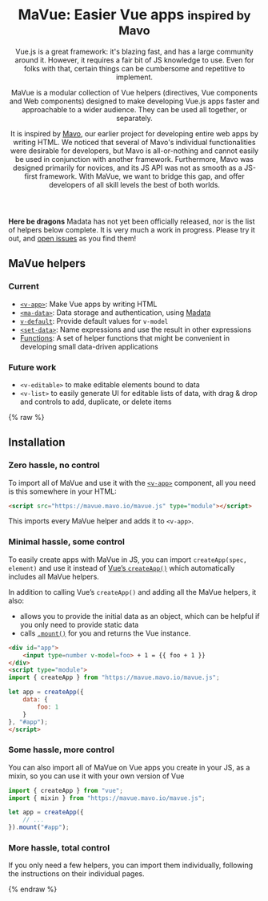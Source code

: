 <header>

<h1>MaVue: Easier Vue apps <small>inspired by Mavo</small></h1>

Vue.js is a great framework: it's blazing fast, and has a large community around it.
However, it requires a fair bit of JS knowledge to use.
Even for folks with that, certain things can be cumbersome and repetitive to implement.

MaVue is a modular collection of Vue helpers (directives, Vue components and Web components)
designed to make developing Vue.js apps
faster and approachable to a wider audience.
They can be used all together, or separately.

It is inspired by [Mavo](https://mavo.io), our earlier project for developing entire web apps by writing HTML.
We noticed that several of Mavo's individual functionalities were desirable for developers,
but Mavo is all-or-nothing and cannot easily be used in conjunction with another framework.
Furthermore, Mavo was designed primarily for novices, and its JS API was not as smooth as a JS-first framework.
With MaVue, we want to bridge this gap, and offer developers of all skill levels the best of both worlds.

</header>

<main>

<div class="warning">

**Here be dragons** Madata has not yet been officially released,
nor is the list of helpers below complete.
It is very much a work in progress.
Please try it out, and [open issues](https://github.com/mavoweb/mavue/issues?q=is%3Aissue+is%3Aopen+sort%3Aupdated-desc) as you find them!

</div>

## MaVue helpers

### Current

- [`<v-app>`](./v-app/): Make Vue apps by writing HTML
- [`<ma-data>`](./ma-data/): Data storage and authentication, using [Madata](https://madata.dev)
- [`v-default`](./v-default/): Provide default values for `v-model`
- [`<set-data>`](./set-data/): Name expressions and use the result in other expressions
- [Functions](./functions/): A set of helper functions that might be convenient in developing small data-driven applications

### Future work

- `<v-editable>` to make editable elements bound to data
- `<v-list>` to easily generate UI for editable lists of data, with drag & drop and controls to add, duplicate, or delete items

{% raw %}
<h2 id="installation">Installation</h2>

### Zero hassle, no control

To import all of MaVue and use it with the [`<v-app>`](./v-app/) component, all you need is this somewhere in your HTML:

```html
<script src="https://mavue.mavo.io/mavue.js" type="module"></script>
```

This imports every MaVue helper and adds it to `<v-app>`.

### Minimal hassle, some control

To easily create apps with MaVue in JS, you can import `createApp(spec, element)` and use it instead of [Vue’s `createApp()`](https://vuejs.org/guide/essentials/application.html)
which automatically includes all MaVue helpers.

In addition to calling Vue’s `createApp()` and adding all the MaVue helpers, it also:
- allows you to provide the initial data as an object, which can be helpful if you only need to provide static data
- calls [`.mount()`](https://vuejs.org/guide/essentials/application.html#mounting-the-app) for you and returns the Vue instance.

```html
<div id="app">
	<input type=number v-model=foo> + 1 = {{ foo + 1 }}
</div>
<script type="module">
import { createApp } from "https://mavue.mavo.io/mavue.js";

let app = createApp({
	data: {
		foo: 1
	}
}, "#app");
</script>
```

### Some hassle, more control

You can also import all of MaVue on Vue apps you create in your JS, as a mixin,
so you can use it with your own version of Vue

```js
import { createApp } from "vue";
import { mixin } from "https://mavue.mavo.io/mavue.js";

let app = createApp({
	// ...
}).mount("#app");
```

### More hassle, total control

If you only need a few helpers, you can import them individually,
following the instructions on their individual pages.

{% endraw %}

</main>
